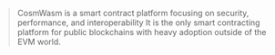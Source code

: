 > CosmWasm is a smart contract platform focusing on security, performance, and interoperability It is the only smart contracting platform for public blockchains with heavy adoption outside of the EVM world.

